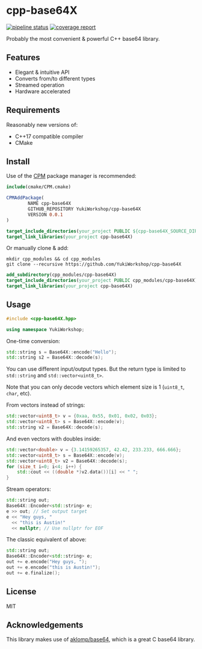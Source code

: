 # cpp-base64X
[![pipeline status](https://gitlab.com/ReimuNotMoe/cpp-base64X/badges/master/pipeline.svg)](https://gitlab.com/ReimuNotMoe/cpp-base64X/commits/master)
[![coverage report](https://gitlab.com/ReimuNotMoe/cpp-base64X/badges/master/coverage.svg)](https://gitlab.com/ReimuNotMoe/cpp-base64X/commits/master)

Probably the most convenient & powerful C++ base64 library.

## Features
- Elegant & intuitive API
- Converts from/to different types
- Streamed operation
- Hardware accelerated

## Requirements
Reasonably new versions of:
-  C++17 compatible compiler
-  CMake

## Install
Use of the [CPM](https://github.com/TheLartians/CPM.cmake) package manager is recommended:

```cmake
include(cmake/CPM.cmake)

CPMAddPackage(
        NAME cpp-base64X
        GITHUB_REPOSITORY YukiWorkshop/cpp-base64X
        VERSION 0.0.1
)

target_include_directories(your_project PUBLIC ${cpp-base64X_SOURCE_DIR})
target_link_libraries(your_project cpp-base64X)
```

Or manually clone & add:
```shell script
mkdir cpp_modules && cd cpp_modules
git clone --recursive https://github.com/YukiWorkshop/cpp-base64X
```

```cmake
add_subdirectory(cpp_modules/cpp-base64X)
target_include_directories(your_project PUBLIC cpp_modules/cpp-base64X)
target_link_libraries(your_project cpp-base64X)
```

## Usage
```cpp
#include <cpp-base64X.hpp>

using namespace YukiWorkshop;
```

One-time conversion:
```cpp
std::string s = Base64X::encode("Hello");
std::string s2 = Base64X::decode(s);
```

You can use different input/output types. But the return type is limited to `std::string` and `std::vector<uint8_t>`.

Note that you can only decode vectors which element size is 1 (`uint8_t`, `char`, etc).

From vectors instead of strings:
```cpp
std::vector<uint8_t> v = {0xaa, 0x55, 0x01, 0x02, 0x03};
std::vector<uint8_t> s = Base64X::encode(v);
std::string v2 = Base64X::decode(s);
```

And even vectors with doubles inside:
```cpp
std::vector<double> v = {3.14159265357, 42.42, 233.233, 666.666};
std::vector<uint8_t> s = Base64X::encode(v);
std::vector<uint8_t> v2 = Base64X::decode(s);
for (size_t i=0; i<4; i++) {
    std::cout << ((double *)v2.data())[i] << " ";
}
```

Stream operators:
```cpp
std::string out;
Base64X::Encoder<std::string> e;
e >> out; // Set output target
e << "Hey guys, "
  << "this is Austin!"
  << nullptr; // Use nullptr for EOF
```

The classic equivalent of above: 
```cpp
std::string out;
Base64X::Encoder<std::string> e;
out += e.encode("Hey guys, ");
out += e.encode("this is Austin!");
out += e.finalize();
```

## License
MIT

## Acknowledgements
This library makes use of [aklomp/base64](https://github.com/aklomp/base64), which is a great C base64 library.